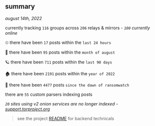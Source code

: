 
## summary
_august 14th, 2022_

currently tracking `116` groups across `206` relays & mirrors - _`100` currently online_

⏲ there have been `17` posts within the `last 24 hours`

🦈 there have been `95` posts within the `month of august`

🪐 there have been `711` posts within the `last 90 days`

🏚 there have been `2191` posts within the `year of 2022`

🦕 there have been `4477` posts `since the dawn of ransomwatch`

there are `55` custom parsers indexing posts

_`20` sites using v2 onion services are no longer indexed - [support.torproject.org](https://support.torproject.org/onionservices/v2-deprecation/)_

> see the project [README](https://github.com/joshhighet/ransomwatch#ransomwatch--) for backend technicals

